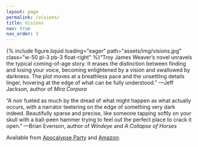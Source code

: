 ```yaml
---
layout: page
permalink: /visions/
title: Visions
nav: true
nav_order: 3
---
```


{% include figure.liquid loading="eager" path="assets/img/visions.jpg" class="w-50 pl-3 pb-3 float-right" %}
​“Troy James Weaver’s novel unravels the typical coming-of-age story. It erases the distinction between finding and losing your voice, becoming enlightened by a vision and swallowed by darkness. The plot moves at a breathless pace and the unsettling details linger, hovering at the edge of what can be fully understood.”
—Jeff Jackson, author of _Mira Corpora_

“A noir fueled as much by the dread of what might happen as what actually occurs, with a narrator teetering on the edge of something very dark indeed. Beautifully sparse and precise, like someone tapping softly on your skull with a ball-peen hammer trying to feel out the perfect place to crack it open.”
—Brian Evenson, author of _Windeye_ and _A Collapse of Horses_

Available from [Apocalypse Party](https://www.apocalypse-party.com/visions.html) and [Amazon](https://www.amazon.com/Visions-Troy-James-Weaver/dp/1954899998).

<!-- ### Praise for _Temporal_

“Troy James Weaver can write an irrational divorced drunken noise rock making bathrobe clad dad like a motherfucker. And if that isn't enough to make you buy Temporal right now than there's little hope left for any of us.”

— Steve Anwyll, author of WELFARE

“Troy James Weaver guides us through a charred, hellish landscape full of dead people and clouds and broken brains. We should salute him for this intense and mysterious novel of devastation. For fans of Denis Johnson, My Bloody Valentine, and NyQuil.”

— Patty Yumi Cottrell, author of SORRY TO DISRUPT THE PEACE

“Troy James Weaver is incredible. Temporal is his best work.”

— Bud Smith, author of WORK

“Temporal is a novel painted with the blood of damaged, disaffected teenagers. Imagine S.E. Hinton if she listened to Sonic Youth. With each new book Troy James Weaver writes, he's creating more of an impressive landscape of American gloom and melancholy. But he’s also able to highlight an elusive beauty in the life struggles of his characters.”

— Kevin Sampsell, author of THIS IS BETWEEN US -->

<!-- <p class="clearfix"></p> -->

<!-- #### Excerpts -->

<!-- - Excerpt in [Tyrant](https://magazine.nytyrant.com/excerpt-of-temporal-troy-james-weaver/) -->

<!-- - Excerpt in [Misery Tourism](https://www.miserytourism.com/7-short-liver-mush-poems/)
- Excerpt in [Neutral Spaces Magazine](https://neutralspaces.co/magazine/two/irvin.html)
- Excerpt in [Apocalypse Confidential](https://apocalypse-confidential.com/2023/06/13/a-gun-from-montgunery/) -->

<!-- #### Interviews

- Interview on [The Lives of Writers](https://podcasts.apple.com/us/podcast/graham-irvin-guest-host-mike-nagel/id1535890216?i=1000558995925)
- Interview on [Writing the Rapids](https://podcasts.apple.com/us/podcast/liver-mush-with-graham-irvin/id1348303650?i=1000555876818)
- Interview on [Left The Hose On](https://podcasters.spotify.com/pod/show/franco-romero1/episodes/Not-Going-Home--with-Graham-Irvin-e12f9as)
- Interview on [Textual Healing](https://podcasts.apple.com/us/podcast/a-little-more-magic-a-little-more-liver/id1531379844?i=1000566090108)
- Interview with Crow Jonah Norlander in [Hobart](https://www.hobartpulp.com/web_features/maybe-then-i-ll-be-cured-an-interview-with-graham-irvin)
- Interview with Blake Middleton in [Vol. 1 Brooklyn](https://vol1brooklyn.com/2021/11/08/they-put-a-gun-in-my-face-about-poetry-the-liver-mush-interview-with-graham-irvin/)

#### Reviews

- Review by Lucas Restivo in [Misery Tourism](https://www.miserytourism.com/review-of-graham-irvins-liver-mush-by-some-guy/)
- Review by Scott Manley Hadley in [Triumph of the Now](https://triumphofthenow.com/2022/10/24/poetry-month-liver-mush-by-graham-irvin/) -->
